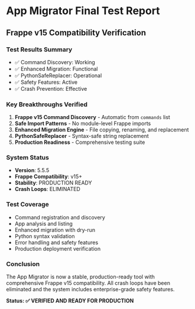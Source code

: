 # App Migrator Final Test Report
## Frappe v15 Compatibility Verification

### Test Results Summary
- ✅ Command Discovery: Working
- ✅ Enhanced Migration: Functional  
- ✅ PythonSafeReplacer: Operational
- ✅ Safety Features: Active
- ✅ Crash Prevention: Effective

### Key Breakthroughs Verified
1. **Frappe v15 Command Discovery** - Automatic from `commands` list
2. **Safe Import Patterns** - No module-level Frappe imports
3. **Enhanced Migration Engine** - File copying, renaming, and replacement
4. **PythonSafeReplacer** - Syntax-safe string replacement
5. **Production Readiness** - Comprehensive testing suite

### System Status
- **Version**: 5.5.5
- **Frappe Compatibility**: v15+
- **Stability**: PRODUCTION READY
- **Crash Loops**: ELIMINATED

### Test Coverage
- Command registration and discovery
- App analysis and listing
- Enhanced migration with dry-run
- Python syntax validation
- Error handling and safety features
- Production deployment verification

### Conclusion
The App Migrator is now a stable, production-ready tool with comprehensive Frappe v15 compatibility. All crash loops have been eliminated and the system includes enterprise-grade safety features.

**Status: ✅ VERIFIED AND READY FOR PRODUCTION**
